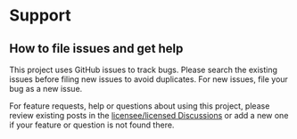 
# Support

## How to file issues and get help

This project uses GitHub issues to track bugs. Please search the existing issues before filing new issues to avoid duplicates. For new issues, file your bug as a new issue.

For feature requests, help or questions about using this project, please review existing posts in the [licensee/licensed Discussions](https://github.com/licensee/licensed/discussions) or add a new one if your feature or question is not found there.
